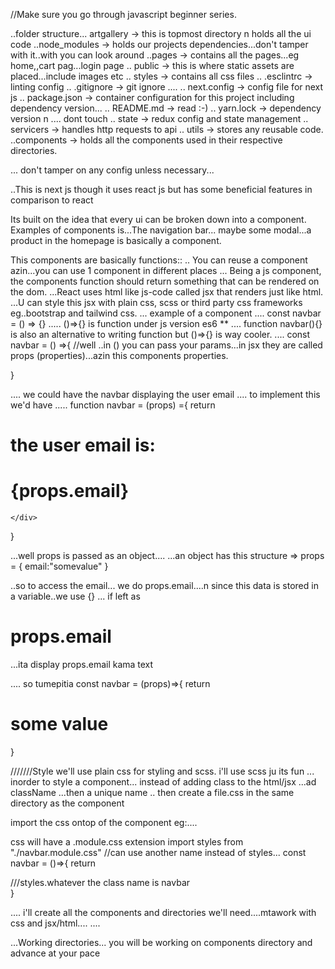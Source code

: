 //Make sure you go through javascript beginner series.


..folder structure...
artgallery -> this is topmost directory n holds all the ui code
..node_modules -> holds our projects dependencies...don't tamper with it..with you can look around
..pages -> contains all the pages...eg home,,cart pag...login page
.. public -> this is where static assets are placed...include images etc
.. styles -> contains all css files
.. .esclintrc -> linting config
.. .gitignore -> git ignore ....
.. next.config -> config file for next js
.. package.json -> container configuration for this project including dependency version...
.. README.md -> read :-)
.. yarn.lock -> dependency version n .... dont touch
.. state -> redux config and state management
.. servicers -> handles http requests to api
.. utils -> stores any reusable code.
..components -> holds all the components used in their respective directories.

... don't tamper on any config unless necessary...


..This is next js though it uses react js but has some beneficial features in comparison to react

Its built on the idea that every ui can be broken down into a component.
Examples of components is...The navigation bar... maybe some modal...a product in the homepage is basically a component.

This components are basically functions:: <for functional react>
.. You can reuse a component azin...you can use 1 component in different places
... Being a js component, the components function should return something that can be rendered on the dom.
...React uses html like js-code called jsx that renders just like html.
...U can style this jsx with plain css, scss or third party css frameworks eg..bootstrap and tailwind css.
... example of a component
.... const navbar = () => {} ..... ()=>{} is function under js version es6 **
.... function navbar(){}  is also an alternative to writing function but ()=>{} is way cooler.
.... const navbar = () =>{   //well ..in () you can pass your params...in jsx they are called props (properties)...azin this components properties.


} 

.... we could have the navbar displaying the user email
.... to implement  this we'd have 
 ..... function navbar = (props) ={
    return <div>
    <h1>the user email is: </h1>
    <h1>{props.email}</h1>
    
    </div>
}


...well props is passed as an object.... 
...an object has this structure => 
props = {
    email:"somevalue"
}

..so to access the email... we do props.email....n since this data is stored in a variable..we use {} ... if left as <h1>props.email</h1> ...ita display props.email kama text


.... so tumepitia const navbar = (props)=>{
    return <div>
    <h1>some value</h1>
    </div>
}


///////Style
we'll use plain css for styling and scss. i'll use scss ju its fun
...
inorder to style a component... instead of adding class to the html/jsx ...ad className ...then a unique name
..
then create a file.css in the same directory as the component


import the css ontop of the component eg:....

css will have a .module.css extension
import styles from "./navbar.module.css"   //can use another name instead of styles...
const navbar = ()=>{
    return <div className={styles.navbar}>   ///styles.whatever the class name is
    navbar
    </div>
}


....
i'll create all the components and directories we'll need....mtawork with css and jsx/html....
....

...Working directories...
you will be working on components directory and advance at your pace
